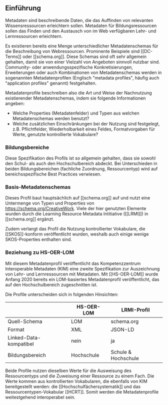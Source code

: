 ## Einführung

Metadaten sind beschreibende Daten, die das Auffinden von relevanten Wissensressourcen erleichtern sollen. Metadaten für Bildungsressourcen sollen das Finden und den Austausch von im Web verfügbaren Lehr- und Lernressourcen erleichtern.

Es existieren bereits eine Menge unterschiedlicher Metadatenschemas für die Beschreibung von Webressourcen. Prominente Beispiele sind [[DC-Terms]] oder [[schema.org]]. Diese Schemas sind oft sehr allgemein gehalten, damit sie von einer Vielzahl von Angeboten sinnvoll nutzbar sind. Community- oder anwendungsspezifische Konkretisierungen, Erweiterungen oder auch Kombinationen von Metadatenschemas werden in sogenannten Metadatenprofilen (Englisch "metadata profiles", häufig auch "application profiles" genannt) festgehalten.

Metadatenprofile beschreiben also die Art und Weise der Nachnutzung existierender Metadatenschemas, indem sie folgende Informationen angeben:

- Welche Properties (Metadatenfelder) und Typen aus welchen Metadatenschemas werden benutzt?
- Welche zusätzlichen Einschränkungen bei der Nutzung sind festgelegt, z.B. Pflichtfelder, Wiederholbarkeit eines Feldes, Formatvorgaben für Werte, genutzte kontrollierte Vokabulare?

### Bildungsbereiche

Diese Spezifikation des Profils ist so allgemein gehalten, dass sie sowohl den Schul- als auch den Hochschulbereich abdeckt. Bei Unterschieden in beiden Bildungsbereichen (fachliche Zuordnung, Ressourcentyp) wird auf bereichsspezifische Best Practices verwiesen.

### Basis-Metadatenschemas

Dieses Profil baut hauptsächlich auf [[schema.org]] auf und nutzt eine Untermenge von Typen und Properties von <https://schema.org/CreativeWork>. Viele der hier genutzten Elemente wurden durch die Learning Resource Metadata Intitiative ([[LRMI]]) in [[schema.org]] ergänzt.

Zudem verlangt das Profil die Nutzung kontrollierter Vokabulare, die [[SKOS]]-konform veröffentlicht wurden, weshalb auch einige wenige SKOS-Properties enthalten sind.

### Beziehung zu HS-OER-LOM

Mit diesem Metadatenprofil veröffentlicht das Kompetenzzentrum Interoperable Metadaten (KIM) eine zweite Spezifikation zur Auszeichnung von Lehr- und Lernressourcen mit Metadaten. Mit [[HS-OER-LOM]] wurde Anfang 2020 bereits ein LOM-basiertes Metadatenprofil veröffentlicht, das auf den Hochschulbereich zugeschnitten ist.

Die Profile unterscheiden sich in folgenden Hinsichten:

|   |   HS-OER-LOM    |   LRMI-Profil    |
|  ---  |  ---  |  ---  |
| Quell-Schema  | LOM  | schema.org  |
| Format  |  XML  |  JSON-LD |
| Linked-Data-kompatibel  |  nein  |  ja  |
| Bildungsbereich  |  Hochschule  |  Schule & Hochschule  |

Beide Profile nutzen dieselben Werte für die Ausweisung des Ressourcentyps und die Zuweisung einer Ressource zu einem Fach. Die Werte kommen aus kontrollierten Vokabularen, die ebenfalls von KIM bereitgestellt werden: die [[Hochschulfächersystematik]] und das Ressourcentypen-Vokabular [[HCRT]]. Somit werden die Metadatenprofile weitestgehend interoperabel sein.
